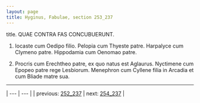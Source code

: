 ```yaml
---
layout: page
title: Hyginus, Fabulae, section 253_237
---
```


title. QUAE CONTRA FAS CONCUBUERUNT.



1. Iocaste cum Oedipo filio. Pelopia cum Thyeste patre. Harpalyce cum Clymeno patre. Hippodamia cum Oenomao patre.



2. Procris cum Erechtheo patre, ex quo natus est Aglaurus. Nyctimene cum Epopeo patre rege Lesbiorum. Menephron cum Cyllene filia in Arcadia et cum Bliade matre sua.



---

| --- | --- |
| previous: [252_237](../252_237/) | next: [254_237](../254_237/) |